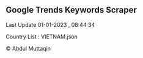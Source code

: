 

## Google Trends Keywords Scraper 
 
Last Update 01-01-2023 , 08:44:34

Country List :
VIETNAM.json



© Abdul Muttaqin 
